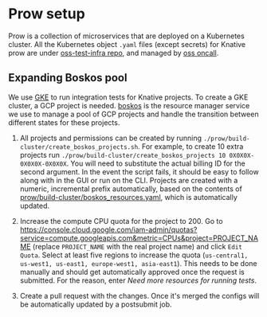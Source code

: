 # Prow setup

Prow is a collection of microservices that are deployed on a Kubernetes cluster.
All the Kubernetes object `.yaml` files (except secrets) for Knative prow are
under
[oss-test-infra repo](https://github.com/GoogleCloudPlatform/oss-test-infra/tree/master/prow/knative),
and managed by [oss oncall](go.k8s.io/oncall).

## Expanding Boskos pool

We use [GKE](https://cloud.google.com/kubernetes-engine) to run integration
tests for Knative projects. To create a GKE cluster, a GCP project is needed.
[boskos](https://github.com/kubernetes/test-infra/tree/master/boskos) is the
resource manager service we use to manage a pool of GCP projects and handle the
transition between different states for these projects.

1. All projects and permissions can be created by running
   `./prow/build-cluster/create_boskos_projects.sh`. For example, to
   create 10 extra projects run
   `./prow/build-cluster/create_boskos_projects 10 0X0X0X-0X0X0X-0X0X0X`.
   You will need to substitute the actual billing ID for the second argument. In
   the event the script fails, it should be easy to follow along with in the GUI
   or run on the CLI. Projects are created with a numeric, incremental prefix
   automatically, based on the contents of
   [prow/build-cluster/boskos_resources.yaml](../prow/build-cluster/boskos/boskos_resources.yaml),
   which is automatically updated.

2. Increase the compute CPU quota for the project to 200. Go to
   <https://console.cloud.google.com/iam-admin/quotas?service=compute.googleapis.com&metric=CPUs&project=PROJECT_NAME>
   (replace `PROJECT_NAME` with the real project name) and click `Edit Quota`.
   Select at least five regions to increase the quota
   (`us-central1, us-west1, us-east1, europe-west1, asia-east1`). This needs to
   be done manually and should get automatically approved once the request is
   submitted. For the reason, enter _Need more resources for running tests_.

3. Create a pull request with the changes. Once it's merged the configs will be
   automatically updated by a postsubmit job.
